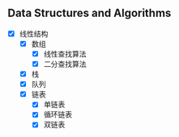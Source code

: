 ## Data Structures and Algorithms

- [x] 线性结构
    - [x] 数组
      - [x] 线性查找算法
      - [x] 二分查找算法
    - [x] 栈
    - [x] 队列
    - [x] 链表
        - [x] 单链表
        - [x] 循环链表
        - [x] 双链表  